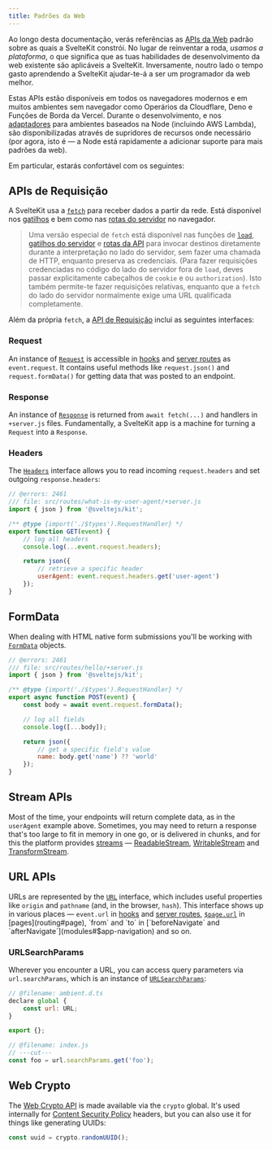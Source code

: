 ```yaml
---
title: Padrões da Web
---
```


Ao longo desta documentação, verás referências as [APIs da Web](https://developer.mozilla.org/en-US/docs/Web/API) padrão sobre as quais a SvelteKit constrói. No lugar de reinventar a roda, _usamos a plataforma_, o que significa que as tuas habilidades de desenvolvimento da web existente são aplicáveis a SvelteKit. Inversamente, noutro lado o tempo gasto aprendendo a SvelteKit ajudar-te-á a ser um programador da web melhor.

Estas APIs estão disponíveis em todos os navegadores modernos e em muitos ambientes sem navegador como Operários da Cloudflare, Deno e Funções de Borda da Vercel. Durante o desenvolvimento, e nos [adaptadores](adapters) para ambientes baseados na Node (incluindo AWS Lambda), são disponibilizadas através de supridores de recursos onde necessário (por agora, isto é — a Node está rapidamente a adicionar suporte para mais padrões da web).

Em particular, estarás confortável com os seguintes:

## APIs de Requisição

A SvelteKit usa a [`fetch`](https://developer.mozilla.org/en-US/docs/Web/API/fetch) para receber dados a partir da rede. Está disponível nos [gatilhos](hooks) e bem como nas [rotas do servidor](routing#server) no navegador.

> Uma versão especial de `fetch` está disponível nas funções de [`load`](load), [gatilhos do servidor](hooks#server-hooks) e [rotas da API](routing#server) para invocar destinos diretamente durante a interpretação no lado do servidor, sem fazer uma chamada de HTTP, enquanto preserva as credenciais. (Para fazer requisições credenciadas no código do lado do servidor fora de `load`, deves passar explicitamente cabeçalhos de `cookie` e ou `authorization`). Isto também permite-te fazer requisições relativas, enquanto que a `fetch` do lado do servidor normalmente exige uma URL qualificada completamente.

Além da própria `fetch`, a [API de Requisição](https://developer.mozilla.org/en-US/docs/Web/API/Fetch_API) inclui as seguintes interfaces:

### Request

An instance of [`Request`](https://developer.mozilla.org/en-US/docs/Web/API/Request) is accessible in [hooks](hooks) and [server routes](routing#server) as `event.request`. It contains useful methods like `request.json()` and `request.formData()` for getting data that was posted to an endpoint.

### Response

An instance of [`Response`](https://developer.mozilla.org/en-US/docs/Web/API/Response) is returned from `await fetch(...)` and handlers in `+server.js` files. Fundamentally, a SvelteKit app is a machine for turning a `Request` into a `Response`.

### Headers

The [`Headers`](https://developer.mozilla.org/en-US/docs/Web/API/Headers) interface allows you to read incoming `request.headers` and set outgoing `response.headers`:

```js
// @errors: 2461
/// file: src/routes/what-is-my-user-agent/+server.js
import { json } from '@sveltejs/kit';

/** @type {import('./$types').RequestHandler} */
export function GET(event) {
	// log all headers
	console.log(...event.request.headers);

	return json({
		// retrieve a specific header
		userAgent: event.request.headers.get('user-agent')
	});
}
```

## FormData

When dealing with HTML native form submissions you'll be working with [`FormData`](https://developer.mozilla.org/en-US/docs/Web/API/FormData) objects.

```js
// @errors: 2461
/// file: src/routes/hello/+server.js
import { json } from '@sveltejs/kit';

/** @type {import('./$types').RequestHandler} */
export async function POST(event) {
	const body = await event.request.formData();

	// log all fields
	console.log([...body]);

	return json({
		// get a specific field's value
		name: body.get('name') ?? 'world'
	});
}
```

## Stream APIs

Most of the time, your endpoints will return complete data, as in the `userAgent` example above. Sometimes, you may need to return a response that's too large to fit in memory in one go, or is delivered in chunks, and for this the platform provides [streams](https://developer.mozilla.org/en-US/docs/Web/API/Streams_API) — [ReadableStream](https://developer.mozilla.org/en-US/docs/Web/API/ReadableStream), [WritableStream](https://developer.mozilla.org/en-US/docs/Web/API/WritableStream) and [TransformStream](https://developer.mozilla.org/en-US/docs/Web/API/TransformStream).

## URL APIs

URLs are represented by the [`URL`](https://developer.mozilla.org/en-US/docs/Web/API/URL) interface, which includes useful properties like `origin` and `pathname` (and, in the browser, `hash`). This interface shows up in various places — `event.url` in [hooks](hooks) and [server routes](routing#server), [`$page.url`](modules#$app-stores) in [pages](routing#page), `from` and `to` in [`beforeNavigate` and `afterNavigate`](modules#$app-navigation) and so on.

### URLSearchParams

Wherever you encounter a URL, you can access query parameters via `url.searchParams`, which is an instance of [`URLSearchParams`](https://developer.mozilla.org/en-US/docs/Web/API/URLSearchParams):

```js
// @filename: ambient.d.ts
declare global {
	const url: URL;
}

export {};

// @filename: index.js
// ---cut---
const foo = url.searchParams.get('foo');
```

## Web Crypto

The [Web Crypto API](https://developer.mozilla.org/en-US/docs/Web/API/Web_Crypto_API) is made available via the `crypto` global. It's used internally for [Content Security Policy](configuration#csp) headers, but you can also use it for things like generating UUIDs:

```js
const uuid = crypto.randomUUID();
```
